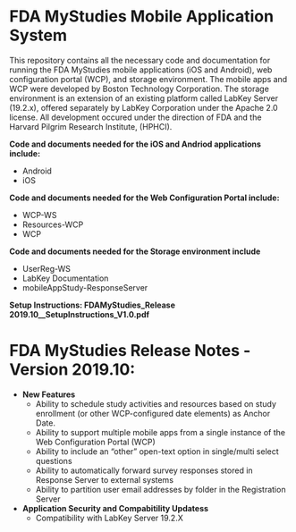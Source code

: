 # FDA MyStudies Mobile Application System
This repository contains all the necessary code and documentation for running the FDA MyStudies mobile applications (iOS and Android), web configuration 
portal (WCP), and storage environment. The mobile apps and WCP were developed by Boston Technology Corporation. 
The storage environment is an extension of an existing platform called LabKey Server (19.2.x), offered separately by LabKey Corporation under the Apache 2.0 license. All development occured under the 
direction of FDA and the Harvard Pilgrim Research Institute, (HPHCI).

<b>Code and documents needed for the iOS and Andriod applications include:</b>
<ul>
<li>Android
<li>iOS
</ul>

<b>Code and documents needed for the Web Configuration Portal include:</b>
<ul>
<li>WCP-WS
<li>Resources-WCP
<li>WCP
</ul>

<b>Code and documents needed for the Storage environment include</b>
<ul>
<li>UserReg-WS
<li>LabKey Documentation
<li>mobileAppStudy-ResponseServer
</ul>

<b>Setup Instructions: FDAMyStudies_Release 2019.10__SetupInstructions_V1.0.pdf</b>


# FDA MyStudies Release Notes - Version 2019.10:
<ul>
 <li><b>New Features</b>
    <ul>
      <li>Ability to schedule study activities and resources based on study enrollment (or other WCP-configured date elements) as Anchor Date.
      <li>Ability to support multiple mobile apps from a single instance of the Web Configuration Portal (WCP)
      <li>Ability to include an “other” open-text option in single/multi select questions
      <li>Ability to automatically forward survey responses stored in Response Server to external systems
      <li>Ability to partition user email addresses by folder in the Registration Server 
    </ul>
 <li><b>Application Security and Compabitility Updatess</b>
   <ul>
     <li> Compatibility with LabKey Server 19.2.X
   </ul>
</ul>
